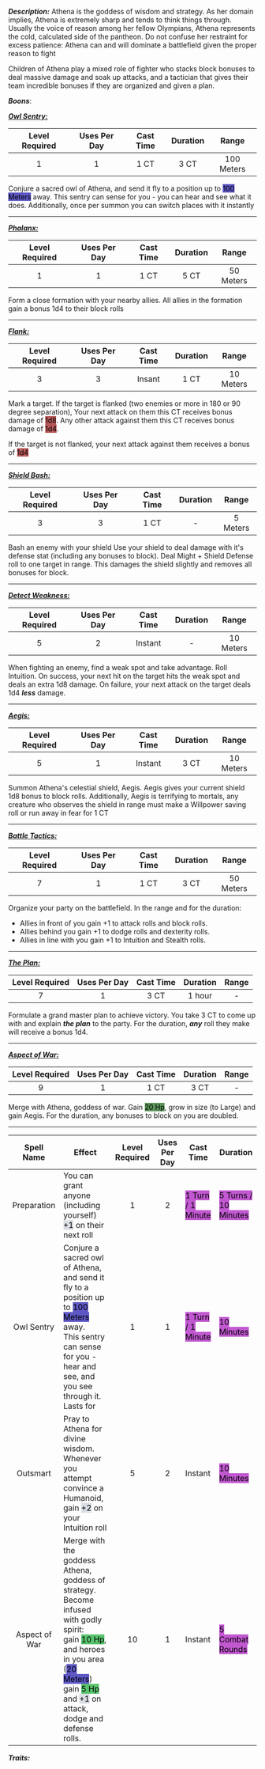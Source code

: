 ***Description:***
Athena is the goddess of wisdom and strategy.
As her domain implies, Athena is extremely sharp and tends to think things through.
Usually the voice of reason among her fellow Olympians, Athena represents the cold, 
calculated side of the pantheon.
Do not confuse her restraint for excess patience: Athena can and will dominate a battlefield given the proper reason to fight

Children of Athena play a mixed role of fighter who stacks block bonuses to deal massive damage and soak up attacks, and a tactician that gives their team incredible bonuses if they are organized and given a plan. 

***Boons***:

<b><ins><i>Owl Sentry:</i></ins></b>

| Level Required | Uses Per Day | Cast Time | Duration | Range |
|:--------------:|:------------:|:---------:|:--------:|:-----:|
|       1        |      1       |   1 CT    |   3 CT   |    100 Meters    |

Conjure a sacred owl of Athena, and send it fly to a position up to <mark style="background: #0900A7A6;">100 Meters</mark> away.
This sentry can sense for you - you can hear and see what it does.
Additionally, once per summon you can switch places with it instantly

------------------
<b><ins><i>Phalanx:</i></ins></b>

| Level Required | Uses Per Day | Cast Time | Duration |   Range   |
|:--------------:|:------------:|:---------:|:--------:|:---------:|
|       1        |      1       |   1 CT    |   5 CT   | 50 Meters |

Form a close formation with your nearby allies.
All allies in the formation gain a bonus 1d4 to their block rolls

------------------
<b><ins><i>Flank:</i></ins></b>

| Level Required | Uses Per Day | Cast Time | Duration |   Range   |
|:--------------:|:------------:|:---------:|:--------:|:---------:|
|       3        |      3       |  Insant   |   1 CT   | 10 Meters | 

Mark a target.
If the target is flanked (two enemies or more in 180 or 90 degree separation), Your next attack on them this CT receives bonus damage of <mark style="background: #930000A6;">1d8</mark>.
Any other attack against them this CT receives bonus damage of <mark style="background: #930000A6;">1d4</mark>.

If the target is not flanked, your next attack against them receives a bonus of <mark style="background: #930000A6;">1d4</mark>

------------------
<b><ins><i>Shield Bash:</i></ins></b>

| Level Required | Uses Per Day | Cast Time | Duration |  Range   |
|:--------------:|:------------:|:---------:|:--------:|:--------:|
|       3        |      3       |   1 CT    |    -     | 5 Meters | 

Bash an enemy with your shield
Use your shield to deal damage with it's defense stat (including any bonuses to block).
Deal Might + Shield Defense roll to one target in range.
This damages the shield slightly and removes all bonuses for block.

------------------
<b><ins><i>Detect Weakness:</i></ins></b>

| Level Required | Uses Per Day | Cast Time | Duration |   Range   |
|:--------------:|:------------:|:---------:|:--------:|:---------:|
|       5        |      2       |   Instant    |    -     | 10 Meters | 

When fighting an enemy, find a weak spot and take advantage.
Roll Intuition.
On success, your next hit on the target hits the weak spot and deals an extra 1d8 damage.
On failure, your next attack on the target deals 1d4 ***less*** damage.

------------------
<b><ins><i>Aegis:</i></ins></b>

| Level Required | Uses Per Day | Cast Time | Duration | Range |
|:--------------:|:------------:|:---------:|:--------:|:-----:|
|       5        |      1       |  Instant  |   3 CT   |   10 Meters   | 

Summon Athena's celestial shield, Aegis.
Aegis gives your current shield 1d8 bonus to block rolls.
Additionally, Aegis is terrifying to mortals, any creature who observes the shield in range must make a Willpower saving roll or run away in fear for 1 CT

------------------
<b><ins><i>Battle Tactics:</i></ins></b>

| Level Required | Uses Per Day | Cast Time | Duration |   Range   |
|:--------------:|:------------:|:---------:|:--------:|:---------:|
|       7        |      1       |   1 CT    |   3 CT   | 50 Meters | 

Organize your party on the battlefield.
In the range and for the duration:
- Allies in front of you gain +1 to attack rolls and block rolls.
- Allies behind you gain +1 to dodge rolls and dexterity rolls.
- Allies in line with you gain +1 to Intuition and Stealth rolls.

--------------
<b><ins><i>The Plan:</i></ins></b>

| Level Required | Uses Per Day | Cast Time | Duration | Range |
|:--------------:|:------------:|:---------:|:--------:|:-----:|
|       7        |      1       |   3 CT    |    1 hour     |   -   | 

Formulate a grand master plan to achieve victory.
You take 3 CT to come up with and explain ***the plan*** to the party.
For the duration, ***any*** roll they make will receive a bonus 1d4.

------------------
<b><ins><i>Aspect of War:</i></ins></b>

| Level Required | Uses Per Day | Cast Time | Duration | Range |
|:--------------:|:------------:|:---------:|:--------:|:-----:|
|       9        |      1       |   1 CT    |   3 CT   |   -   | 

Merge with Athena, goddess of war.
Gain <mark style="background: #045B00A6;">20 Hp</mark>, grow in size (to Large) and gain Aegis.
For the duration, any bonuses to block on you are doubled.

------------------


| Spell Name | Effect | Level Required | Uses Per Day |Cast Time |  Duration|
| :--: | -- | :--: | :--: |  -- | -- |
| Preparation |You can grant anyone (including yourself) <mark style="background: #CACFD9A6;">+1</mark> on their next roll | 1 | 2 | <mark style="background: #A100B8A6;">1 Turn / 1 Minute</mark> | <mark style="background: #A100B8A6;">5 Turns / 10 Minutes</mark>|
|Owl Sentry | Conjure a sacred owl of Athena, and send it fly to a position up to <mark style="background: #0900A7A6;">100 Meters</mark> away. <br> This sentry can sense for you - hear and see, and you see through it. <br> Lasts for  | 1 | 1 | <mark style="background: #A100B8A6;">1 Turn / 1 Minute</mark> | <mark style="background: #A100B8A6;">10 Minutes</mark>|
| Outsmart | Pray to Athena for divine wisdom. <br> Whenever you attempt convince a Humanoid, gain <mark style="background: #CACFD9A6;">+2</mark> on your Intuition roll | 5 | 2 | Instant | <mark style="background: #A100B8A6;">10 Minutes</mark> |
| Aspect of War| Merge with the goddess Athena, goddess of strategy. <br> Become infused with godly spirit:<br> gain <mark style="background: #00A521A6;">10 Hp</mark>, <br> and heroes in you area (<mark style="background: #0900A7A6;">20 Meters</mark>) gain <mark style="background: #00A521A6;">5 Hp</mark> and <mark style="background: #CACFD9A6;">+1</mark> on attack, dodge and defense rolls. <br> | 10  | 1 | Instant | <mark style="background: #A100B8A6;">5 Combat Rounds</mark>|

***Traits:*** 
